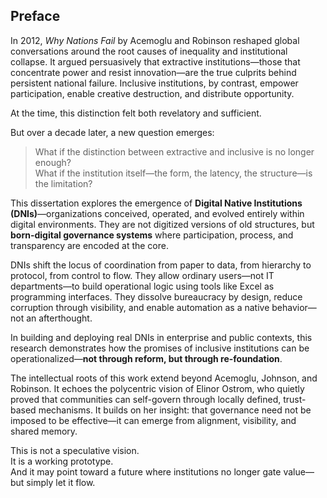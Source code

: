 **Preface**
-----------

In 2012, _Why Nations Fail_ by Acemoglu and Robinson reshaped global conversations around the root causes of inequality and institutional collapse. It argued persuasively that extractive institutions—those that concentrate power and resist innovation—are the true culprits behind persistent national failure. Inclusive institutions, by contrast, empower participation, enable creative destruction, and distribute opportunity.

At the time, this distinction felt both revelatory and sufficient.

But over a decade later, a new question emerges:

> What if the distinction between extractive and inclusive is no longer enough?  
> What if the institution itself—the form, the latency, the structure—is the limitation?

This dissertation explores the emergence of **Digital Native Institutions (DNIs)**—organizations conceived, operated, and evolved entirely within digital environments. They are not digitized versions of old structures, but **born-digital governance systems** where participation, process, and transparency are encoded at the core.

DNIs shift the locus of coordination from paper to data, from hierarchy to protocol, from control to flow. They allow ordinary users—not IT departments—to build operational logic using tools like Excel as programming interfaces. They dissolve bureaucracy by design, reduce corruption through visibility, and enable automation as a native behavior—not an afterthought.

In building and deploying real DNIs in enterprise and public contexts, this research demonstrates how the promises of inclusive institutions can be operationalized—**not through reform, but through re-foundation**.

The intellectual roots of this work extend beyond Acemoglu, Johnson, and Robinson. It echoes the polycentric vision of Elinor Ostrom, who quietly proved that communities can self-govern through locally defined, trust-based mechanisms. It builds on her insight: that governance need not be imposed to be effective—it can emerge from alignment, visibility, and shared memory.

This is not a speculative vision.  
It is a working prototype.  
And it may point toward a future where institutions no longer gate value—but simply let it flow.
